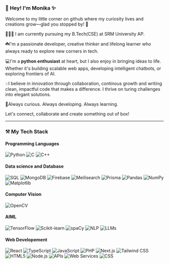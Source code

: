 ### 👋 Hey! I'm Monika ✨

Welcome to my little corner on github where my curiosity lives and creations grow—glad you stopped by! 🌟

👩🏻‍💻 I am currently pursuing my B.Tech(CSE) at SRM University AP.

☘️I'm a passionate developer, creative thinker and lifelong learner who always ready to explore new corners in tech.

💻I'm a **python enthusiast** at heart, but I also enjoy in bringing ideas to life. Whether it's building scalable web apps, developing intelligent chatbots, or exploring frontiers of AI.

💡I believe in innovation through collaboration, continous growth and writing clean, impactful code that makes a difference. I thrive on turing challenges into elegant solutions.

🚀Always curious. Always developing. Always learning.

Let's connect, collaborate and create something out of box!

---

### ⚒️ My Tech Stack

#### Programming Languages
![Python](https://img.shields.io/badge/-Python-3776AB?style=flat&logo=Python&logoColor=white)
![C](https://img.shields.io/badge/-C-A8B9CC?style=flat&logo=C&logoColor=white)
![C++](https://img.shields.io/badge/-C++-00599C?style=flat&logo=C%2B%2B&logoColor=white)

#### Data science and Database
![SQL](https://img.shields.io/badge/-SQL-4479A1?style=flat&logo=MySQL&logoColor=white)
![MongoDB](https://img.shields.io/badge/-MongoDB-47A248?style=flat&logo=MongoDB&logoColor=white)
![Firebase](https://img.shields.io/badge/-Firebase-FFCA28?style=flat&logo=Firebase&logoColor=black)
![Meilisearch](https://img.shields.io/badge/-Meilisearch-3B3BE0?style=for-the-badge&logo=meilisearch&logoColor=white)
![Prisma](https://img.shields.io/badge/-Prisma-2D3748?style=for-the-badge&logo=prisma&logoColor=white)
![Pandas](https://img.shields.io/badge/-Pandas-150458?style=flat&logo=Pandas&logoColor=white)
![NumPy](https://img.shields.io/badge/-NumPy-013243?style=flat&logo=NumPy&logoColor=white)
![Matplotlib](https://img.shields.io/badge/-Matplotlib-11557C?style=flat&logo=Matplotlib&logoColor=white)

#### Computer Vision
![OpenCV](https://img.shields.io/badge/-OpenCV-5C3EE8?style=flat&logo=OpenCV&logoColor=white)

#### AIML
![TensorFlow](https://img.shields.io/badge/-TensorFlow-FF6F00?style=flat&logo=TensorFlow&logoColor=white)
![Scikit-learn](https://img.shields.io/badge/-Scikit%20Learn-F7931E?style=flat&logo=scikit-learn&logoColor=white)
![spaCy](https://img.shields.io/badge/-spaCy-09A3D5?style=flat&logo=spaCy&logoColor=white)
![NLP](https://img.shields.io/badge/-NLP-blueviolet?style=flat&logo=semantic-web&logoColor=white)
![LLMs](https://img.shields.io/badge/-LLMs-8E44AD?style=flat&logo=openai&logoColor=white)

#### Web Developement
![React](https://img.shields.io/badge/React-61DAFB?style=flat&logo=react&logoColor=white)
![TypeScript](https://img.shields.io/badge/-TypeScript-3178C6?style=flat&logo=typescript&logoColor=white)
![JavaScript](https://img.shields.io/badge/-JavaScript-F7DF1E?style=flat&logo=javascript&logoColor=black)
![PHP](https://img.shields.io/badge/-PHP-777BB4?style=flat&logo=php&logoColor=white)
![Next.js](https://img.shields.io/badge/-Next.js-000000?style=flat&logo=next.js&logoColor=white)
![Tailwind CSS](https://img.shields.io/badge/-Tailwind_CSS-38B2AC?style=flat&logo=tailwind-css&logoColor=white)
![HTML5](https://img.shields.io/badge/-HTML5-E34F26?style=flat&logo=html5&logoColor=white)
![Node.js](https://img.shields.io/badge/-Node.js-339933?style=flat&logo=node.js&logoColor=white)
![APIs](https://img.shields.io/badge/-APIs-6E6E6E?style=flat&logo=cloudflare&logoColor=white)
![Web Services](https://img.shields.io/badge/-Web%20Services-00B386?style=flat&logo=amazonaws&logoColor=white)
![CSS](https://img.shields.io/badge/-CSS3-1572B6?style=flat&logo=css3&logoColor=white)
